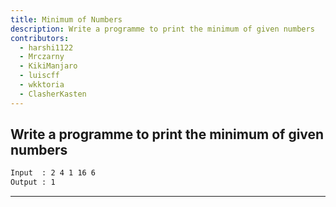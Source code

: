 ```yaml
---
title: Minimum of Numbers
description: Write a programme to print the minimum of given numbers
contributors:
  - harshi1122
  - Mrczarny
  - KikiManjaro
  - luiscff
  - wkktoria
  - ClasherKasten
---
```


## Write a programme to print the minimum of given numbers

```txt
Input  : 2 4 1 16 6
Output : 1
```

---
